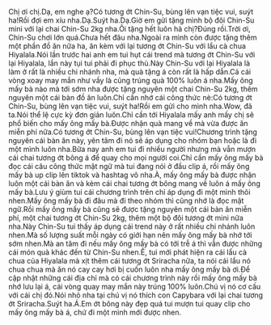 Chị ơi chị.Dạ, em nghe ạ?Có tương ớt Chin-Su, bùng lên vạn tiệc vui, suýt ha!Rồi đợi em xíu nha.Dạ.Suýt ha.Dạ.Giờ em gửi tặng mình bộ đôi Chin-Su mini với lại chai Chin-Su 2kg nha.Ôi tặng hết luôn hả chị?Đúng rồi.Trời ơi, Chin-Su chơi lớn quá.Chưa hết đâu nha.Ngoài ra mình còn được tặng thêm một phần đồ ăn nữa ha, ăn kèm với lại tương ớt Chin-Su với lẩu cà chua Hiyalala.Nói lần trước hai anh em tui hụt cái trend mà tương ớt Chin-Su với lại Hiyalala, lần này tụi tui phải đi phục thù.Này Chin-Su với lại Hiyalala là làm ở rất là nhiều chi nhánh nha, mà quà tặng á còn rất là hấp dẫn.Cả cái vòng xoay may mắn như vầy là cũng trúng quà 100% luôn á nha.Mấy ông mấy bà nào mà tới sớm nha được tặng nguyên một chai Chin-Su 2kg, thêm nguyên một cái bàn đồ ăn luôn.Chỉ cần nhớ cái công thức nè:Có tương ớt Chin-Su, bùng lên vạn tiệc vui, suýt ha!Rồi em gửi cho mình nha.Wow, đã ta.Nói thể lệ cực kỳ đơn giản luôn.Chỉ cần tới Hiyalala mấy anh mấy chị sẽ phổ biến cho mấy ông mấy bà.Được nhận quà mang về mà vừa được ăn miễn phí nữa.Có tương ớt Chin-Su, bùng lên vạn tiệc vui!Chương trình tặng nguyên cái bàn ăn này, yên tâm đi nó sẽ áp dụng cho nhóm bạn hoặc là đi một mình luôn nha.Bữa nay anh em tui đi nhiều người nhưng mà vẫn mượn cái chai tương ớt bông á để quay cho mọi người coi.Chỉ cần mấy ông mấy bà đọc cái câu công thức mật ngữ mà tui đang nói ở đầu clip á, rồi mấy ông mấy bà up clip lên tiktok và hashtag vô nha.À, mấy ông mấy bà được nhận luôn một cái bàn ăn và kèm cái chai tương ớt bông mang về luôn á mấy ông mấy bà.Lưu ý giùm tui cái chương trình trên chỉ áp dụng đi một mình thôi nhen.Mấy ông mấy bà đi đâu mà đi theo nhóm thì cũng nhớ là đọc mật ngữ.Rồi mấy ông mấy bà cũng sẽ được tặng nguyên một cái bàn ăn miễn phí, một chai tương ớt Chin-Su 2kg, thêm một bộ đôi tương ớt mini nữa nha.Này Chin-Su tui thấy áp dụng cái trend này ở rất nhiều chi nhánh luôn nhen.Mà số lượng suất mỗi ngày có giới hạn nên mấy ông mấy bà nhớ tới sớm nhen.Mà an tâm đi nếu mấy ông mấy bà có tới trễ á thì vẫn được những cái món quà khác đến từ Chin-Su nhen.Ê, tui mới phát hiện ra cái lẩu cà chua của Hiyalala mà xịt thêm cái tương ớt Sriracha nữa, ta nói cái lẩu nó chua chua mà ăn nó cay cay hơi bị cuốn luôn nha mấy ông mấy bà ơi.Để cập nhật những cái địa chỉ mà có cái chương trình này rồi mấy ông mấy bà nhớ lưu lại á, cái vòng quay may mắn này trúng 100% luôn.Chú vị nó cơ cấu với cái chị đó.Nói nhỏ nha tại chú vị nó thích con Capybara với lại chai tương ớt Sriracha.Suýt ha.Á.Em ớt bông này đẹp quá tui mượn tui quay clip cho mấy ông mấy bà á, chứ đi một mình mới được nhen.